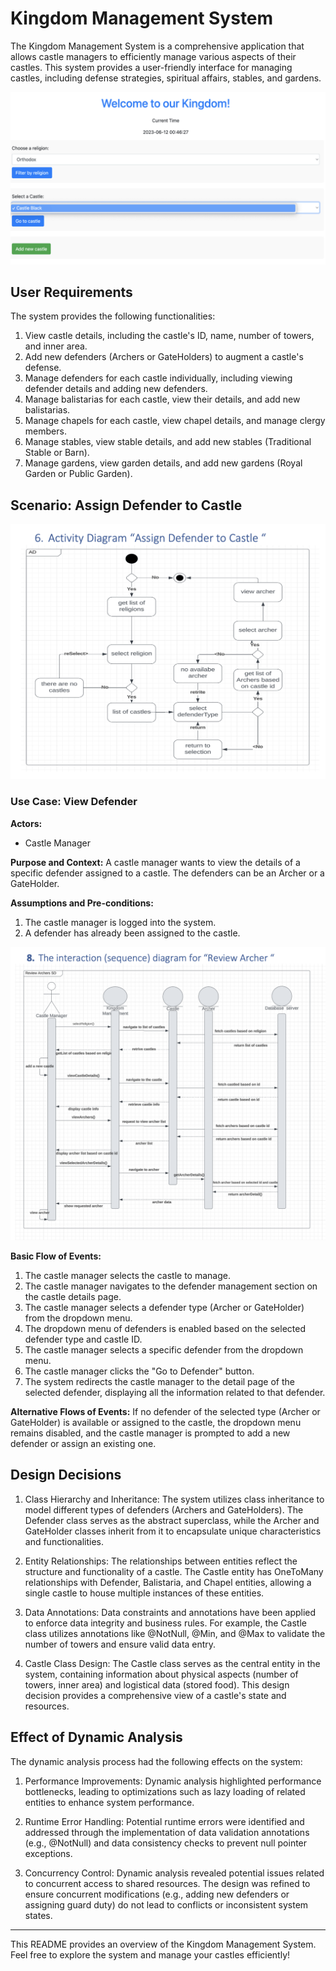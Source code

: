 # Kingdom Management System

The Kingdom Management System is a comprehensive application that allows castle managers to efficiently manage various aspects of their castles. This system provides a user-friendly interface for managing castles, including defense strategies, spiritual affairs, stables, and gardens.


![ALT TEXT](src/main/resources/screenshots/mainScreen.png)

## User Requirements

The system provides the following functionalities:

1. View castle details, including the castle's ID, name, number of towers, and inner area.
2. Add new defenders (Archers or GateHolders) to augment a castle's defense.
3. Manage defenders for each castle individually, including viewing defender details and adding new defenders.
4. Manage balistarias for each castle, view their details, and add new balistarias.
5. Manage chapels for each castle, view chapel details, and manage clergy members.
6. Manage stables, view stable details, and add new stables (Traditional Stable or Barn).
7. Manage gardens, view garden details, and add new gardens (Royal Garden or Public Garden).

## Scenario: Assign Defender to Castle
![ALT TEXT](src/main/resources/screenshots/AssignDefender.png)

### Use Case: View Defender

**Actors:**
- Castle Manager

**Purpose and Context:**
A castle manager wants to view the details of a specific defender assigned to a castle. The defenders can be an Archer or a GateHolder.

**Assumptions and Pre-conditions:**
1. The castle manager is logged into the system.
2. A defender has already been assigned to the castle.

![ALT TEXT](src/main/resources/screenshots/viewArcher.png)

**Basic Flow of Events:**
1. The castle manager selects the castle to manage.
2. The castle manager navigates to the defender management section on the castle details page.
3. The castle manager selects a defender type (Archer or GateHolder) from the dropdown menu.
4. The dropdown menu of defenders is enabled based on the selected defender type and castle ID.
5. The castle manager selects a specific defender from the dropdown menu.
6. The castle manager clicks the "Go to Defender" button.
7. The system redirects the castle manager to the detail page of the selected defender, displaying all the information related to that defender.

**Alternative Flows of Events:**
If no defender of the selected type (Archer or GateHolder) is available or assigned to the castle, the dropdown menu remains disabled, and the castle manager is prompted to add a new defender or assign an existing one.

## Design Decisions

1. Class Hierarchy and Inheritance: The system utilizes class inheritance to model different types of defenders (Archers and GateHolders). The Defender class serves as the abstract superclass, while the Archer and GateHolder classes inherit from it to encapsulate unique characteristics and functionalities.

2. Entity Relationships: The relationships between entities reflect the structure and functionality of a castle. The Castle entity has OneToMany relationships with Defender, Balistaria, and Chapel entities, allowing a single castle to house multiple instances of these entities.

3. Data Annotations: Data constraints and annotations have been applied to enforce data integrity and business rules. For example, the Castle class utilizes annotations like @NotNull, @Min, and @Max to validate the number of towers and ensure valid data entry.

4. Castle Class Design: The Castle class serves as the central entity in the system, containing information about physical aspects (number of towers, inner area) and logistical data (stored food). This design decision provides a comprehensive view of a castle's state and resources.

## Effect of Dynamic Analysis

The dynamic analysis process had the following effects on the system:

1. Performance Improvements: Dynamic analysis highlighted performance bottlenecks, leading to optimizations such as lazy loading of related entities to enhance system performance.

2. Runtime Error Handling: Potential runtime errors were identified and addressed through the implementation of data validation annotations (e.g., @NotNull) and data consistency checks to prevent null pointer exceptions.

3. Concurrency Control: Dynamic analysis revealed potential issues related to concurrent access to shared resources. The design was refined to ensure concurrent modifications (e.g., adding new defenders or assigning guard duty) do not lead to conflicts or inconsistent system states.

---

This README provides an overview of the Kingdom Management System.
Feel free to explore the system and manage your castles efficiently!
